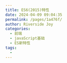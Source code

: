 ```yaml
---
title: ES6(2015)特性
date: 2024-04-09 09:04:35
permalink: /pages/1a476f/
author: Riverside Joy
categories:
  - 前端
  - javaScript基础
  - ES新特性
tags:
  - 
---
```

